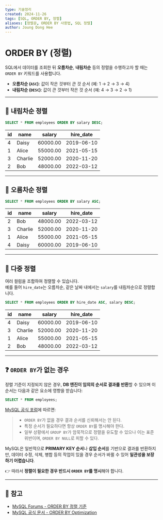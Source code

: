 ```yaml
---
type: 기술정리
created: 2024-11-26
tags: [SQL, ORDER BY, 정렬]
aliases: [정렬문, ORDER BY 사용법, SQL 정렬]
author: Joung Dong Hee
---
```


# ORDER BY (정렬)

SQL에서 데이터를 조회한 뒤 **오름차순**, **내림차순** 등의 정렬을 수행하고자 할 때는 `ORDER BY` 키워드를 사용합니다.

- **오름차순 (`ASC`)**: 값이 작은 것부터 큰 것 순서 (예: 1 → 2 → 3 → 4)
- **내림차순 (`DESC`)**: 값이 큰 것부터 작은 것 순서 (예: 4 → 3 → 2 → 1)

---

## 🔽 내림차순 정렬

```sql
SELECT * FROM employees ORDER BY salary DESC;
```

| id | name    | salary   | hire_date  |
|----|---------|----------|------------|
| 4  | Daisy   | 60000.00 | 2019-06-10 |
| 1  | Alice   | 55000.00 | 2021-05-15 |
| 3  | Charlie | 52000.00 | 2020-11-20 |
| 2  | Bob     | 48000.00 | 2022-03-12 |

---

## 🔼 오름차순 정렬

```sql
SELECT * FROM employees ORDER BY salary ASC;
```

| id | name    | salary   | hire_date  |
|----|---------|----------|------------|
| 2  | Bob     | 48000.00 | 2022-03-12 |
| 3  | Charlie | 52000.00 | 2020-11-20 |
| 1  | Alice   | 55000.00 | 2021-05-15 |
| 4  | Daisy   | 60000.00 | 2019-06-10 |

---

## 🔀 다중 정렬

여러 컬럼을 조합하여 정렬할 수 있습니다.  
예를 들어 `hire_date`는 오름차순, 같은 날짜 내에서는 `salary`를 내림차순으로 정렬합니다.

```sql
SELECT * FROM employees ORDER BY hire_date ASC, salary DESC;
```

| id | name    | salary   | hire_date  |
|----|---------|----------|------------|
| 4  | Daisy   | 60000.00 | 2019-06-10 |
| 3  | Charlie | 52000.00 | 2020-11-20 |
| 1  | Alice   | 55000.00 | 2021-05-15 |
| 2  | Bob     | 48000.00 | 2022-03-12 |

---

## ❓ `ORDER BY`가 없는 경우

정렬 기준이 지정되지 않은 경우, **DB 엔진이 임의의 순서로 결과를 반환**할 수 있으며 이 순서는 다음과 같은 요소에 영향을 받습니다:

```sql
SELECT * FROM employees;
```

[MySQL 공식 포럼](https://forums.mysql.com/read.php?21,239471,239688)에 따르면:

> - `ORDER BY`가 없을 경우 결과 순서를 신뢰해서는 안 된다.
> - 특정 순서가 필요하다면 항상 `ORDER BY`를 명시해야 한다.
> - 일부 상황에서 `GROUP BY`가 암묵적으로 정렬을 유도할 수 있으나 이는 표준 위반이며, `ORDER BY NULL`로 피할 수 있다.

MySQL은 일반적으로 **PRIMARY KEY 순서**나 **삽입 순서**를 기반으로 결과를 반환하지만,
데이터 수정, 삭제, 병합 등의 작업이 있을 경우 순서가 바뀔 수 있어 **일관성을 보장하기 어렵습니다**.

👉 따라서 **정렬이 필요한 경우 반드시 `ORDER BY`를 명시**해야 합니다.

---

## 🔗 참고

- [MySQL Forums - ORDER BY 정렬 기준](https://forums.mysql.com/read.php?21,239471,239471#msg-239471)
- [MySQL 공식 문서 - ORDER BY Optimization](https://dev.mysql.com/doc/refman/8.4/en/order-by-optimization.html)
